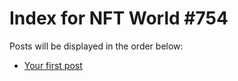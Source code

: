 # Index for NFT World #754
Posts will be displayed in the order below:

- [Your first post](./001-first.md)

